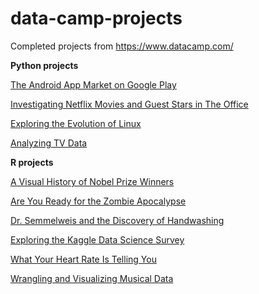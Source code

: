 # data-camp-projects
Completed projects from https://www.datacamp.com/

<b>Python projects</b>

<a href="https://github.com/Paheychup/data-camp-projects/blob/main/Python/The%20Android%20App%20Market%20on%20Google%20Play/notebook.ipynb">The Android App Market on Google Play</a>

<a href="https://github.com/Paheychup/data-camp-projects/blob/main/Python/Investigating%20Netflix%20Movies%20and%20Guest%20Stars%20in%20The%20Office/notebook.ipynb">Investigating Netflix Movies and Guest Stars in The Office</a>

<a href="https://github.com/Paheychup/data-camp-projects/blob/main/Python/Exploring%20the%20Evolution%20of%20Linux/notebook.ipynb">Exploring the Evolution of Linux</a>

<a href="https://github.com/Paheychup/data-camp-projects/blob/main/Python/Analyzing%20TV%20Data/notebook.ipynb">Analyzing TV Data</a>

<b>R projects</b>

<a href="https://github.com/Paheychup/data-camp-projects/blob/main/R/A%20Visual%20History%20of%20Nobel%20Prize%20Winners/notebook.ipynb">A Visual History of Nobel Prize Winners</a>

<a href="https://github.com/Paheychup/data-camp-projects/blob/main/R/Are%20You%20Ready%20for%20the%20Zombie%20Apocalypse_/notebook.ipynb">Are You Ready for the Zombie Apocalypse</a>

<a href="https://github.com/Paheychup/data-camp-projects/blob/main/R/Dr.%20Semmelweis%20and%20the%20Discovery%20of%20Handwashing/notebook.ipynb">Dr. Semmelweis and the Discovery of Handwashing</a>

<a href="https://github.com/Paheychup/data-camp-projects/blob/main/R/Exploring%20the%20Kaggle%20Data%20Science%20Survey/notebook.ipynb">Exploring the Kaggle Data Science Survey</a>

<a href="https://github.com/Paheychup/data-camp-projects/blob/main/R/What%20Your%20Heart%20Rate%20Is%20Telling%20You/notebook.ipynb">What Your Heart Rate Is Telling You</a>

<a href="https://github.com/Paheychup/data-camp-projects/blob/main/R/Wrangling%20and%20Visualizing%20Musical%20Data/notebook.ipynb">Wrangling and Visualizing Musical Data</a>
